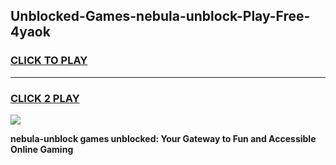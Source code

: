 
## Unblocked-Games-nebula-unblock-Play-Free-4yaok
<h3>
<a href="https://premium76.site?title=nebula-unblock&ref=18A1">CLICK TO PLAY</a></h3>
<hr>

<h3>
<a href="https://premium76.site?title=nebula-unblock&ref=18A1">CLICK 2 PLAY</a>
  
</h3>

<a href="https://premium76.site?title=nebula-unblock&ref=18A1"><img src="https://clearcache.store/games.png"></a>


**nebula-unblock games unblocked: Your Gateway to Fun and Accessible Online Gaming**
